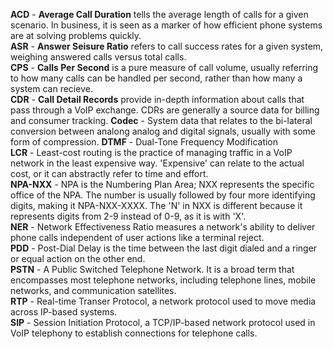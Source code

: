 **ACD** - **Average Call Duration** tells the average length of calls for a given scenario.  In business, it is seen as a marker of how efficient phone systems are at solving problems quickly.    
**ASR** - **Answer Seisure Ratio** refers to call success rates for a given system, weighing answered calls versus total calls.  
**CPS** - **Calls Per Second** is a pure measure of call volume, usually referring to how many calls can be handled per second, rather than how many a system can recieve.   
**CDR** - **Call Detail Records** provide in-depth information about calls that pass through a VoIP exchange.  CDRs are generally a source data for billing and consumer tracking.
**Codec** - System data that relates to the bi-lateral conversion between analong analog and digital signals, usually with some form of compression.
**DTMF** - Dual-Tone Frequency Modification  
**LCR** - Least-cost routing is the practice of managing traffic in a VoIP network in the least expensive way.  'Expensive' can relate to the actual cost, or it can abstractly refer to time and effort.  
**NPA-NXX** - NPA is the Numbering Plan Area; NXX represents the specific office of the NPA.  The number is usually followed by four more identifying digits, making it NPA-NXX-XXXX.  The 'N' in NXX is different because it represents digits from 2-9 instead of 0-9, as it is with 'X'.  
**NER** - Network Effectiveness Ratio measures a network's ability to deliver phone calls independent of user actions like a terminal reject.   
**PDD** - Post-Dial Delay is the time between the last digit dialed and a ringer or equal action on the other end.  
**PSTN** - A Public Switched Telephone Network. It is a broad term that encompasses most telephone networks, including telephone lines, mobile networks, and communication satellites.  
**RTP** - Real-time Transer Protocol, a network protocol used to move media across IP-based systems.   
**SIP** - Session Initiation Protocol, a TCP/IP-based network protocol used in VoIP telephony to establish connections for telephone calls. 
